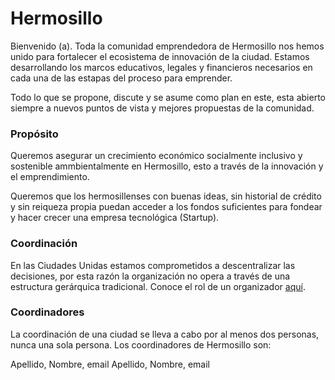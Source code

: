 # Hermosillo
Bienvenido (a). Toda la comunidad emprendedora de Hermosillo nos hemos unido para fortalecer el ecosistema de innovación de la ciudad. Estamos desarrollando los marcos educativos, legales y financieros necesarios en cada una de las estapas del proceso para emprender.

Todo lo que se propone, discute y se asume como plan en este, esta abierto siempre a nuevos puntos de vista y mejores propuestas de la comunidad. 

### Propósito
Queremos asegurar un crecimiento económico socialmente inclusivo y sostenible ammbientalmente en Hermosillo, esto a través de la innovación y el emprendimiento.

Queremos que los hermosillenses con buenas ideas, sin historial de crédito y sin reiqueza propia puedan acceder a los fondos suficientes para fondear y hacer crecer una empresa tecnológica (Startup).

### Coordinación
En las Ciudades Unidas estamos comprometidos a descentralizar las decisiones, por esta razón la organización no opera a través de una estructura gerárquica tradicional. Conoce el rol de un organizador [aquí](https://github.com/CiudadesUnidas/hermosillo/blob/master/coordinacion).

### Coordinadores
La coordinación de una ciudad se lleva a cabo por al menos dos personas, nunca una sola persona. Los coordinadores de Hermosillo son:

Apellido, Nombre, email
Apellido, Nombre, email





